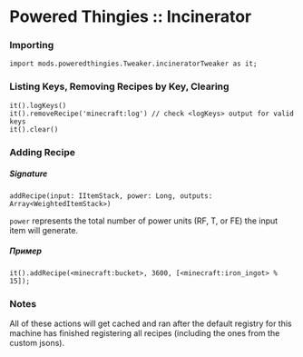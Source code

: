 # Powered Thingies :: Incinerator

### Importing
```zenscript
import mods.poweredthingies.Tweaker.incineratorTweaker as it;
```

### Listing Keys, Removing Recipes by Key, Clearing
```zenscript
it().logKeys()
it().removeRecipe('minecraft:log') // check <logKeys> output for valid keys
it().clear()
```

### Adding Recipe
##### Signature
```zenscript
addRecipe(input: IItemStack, power: Long, outputs: Array<WeightedItemStack>)
```
`power` represents the total number of power units (RF, T, or FE) the input item will generate.
##### Пример
```zenscript
it().addRecipe(<minecraft:bucket>, 3600, [<minecraft:iron_ingot> % 15]);
```

### Notes
All of these actions will get cached and ran after the default registry for this machine has finished registering all recipes (including the ones from the custom jsons).